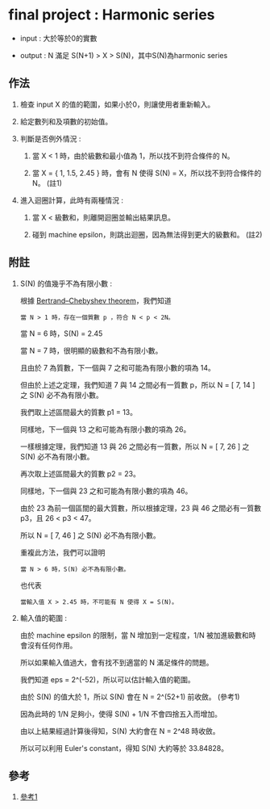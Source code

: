 # final project : Harmonic series

+ input : 大於等於0的實數

+ output : N 滿足 S(N+1) > X > S(N)，其中S(N)為harmonic series

## 作法

1. 檢查 input X 的值的範圍，如果小於0，則讓使用者重新輸入。

2. 給定數列和及項數的初始值。

3. 判斷是否例外情況 : 

   1. 當 X < 1 時，由於級數和最小值為 1，所以找不到符合條件的 N。
   
   2. 當 X = { 1, 1.5, 2.45 } 時，會有 N 使得 S(N) = X，所以找不到符合條件的 N。 (註1)

4. 進入迴圈計算，此時有兩種情況 :

   1. 當 X < 級數和，則離開迴圈並輸出結果訊息。
   
   2. 碰到 machine epsilon，則跳出迴圈，因為無法得到更大的級數和。 (註2)
   
## 附註

1. S(N) 的值幾乎不為有限小數 :

   根據 [Bertrand–Chebyshev theorem](https://en.wikipedia.org/wiki/Bertrand%27s_postulate)，我們知道  
   ```
   當 N > 1 時，存在一個質數 p ，符合 N < p < 2N。
   ```
   當 N = 6 時，S(N) = 2.45  
   
   當 N = 7 時，很明顯的級數和不為有限小數。  
   
   且由於 7 為質數，下一個與 7 之和可能為有限小數的項為 14。  
   
   但由於上述之定理，我們知道 7 與 14 之間必有一質數 p，所以 N = [ 7, 14 ] 之 S(N) 必不為有限小數。
   
   我們取上述區間最大的質數 p1 = 13。  
   
   同樣地，下一個與 13 之和可能為有限小數的項為 26。  
   
   一樣根據定理，我們知道 13 與 26 之間必有一質數，所以 N = [ 7, 26 ] 之 S(N) 必不為有限小數。  
   
   再次取上述區間最大的質數 p2 = 23。  
   
   同樣地，下一個與 23 之和可能為有限小數的項為 46。  
   
   由於 23 為前一個區間的最大質數，所以根據定理，23 與 46 之間必有一質數 p3，且 26 < p3 < 47。  
   
   所以 N = [ 7, 46 ] 之 S(N) 必不為有限小數。
   
   重複此方法，我們可以證明   
   ```
   當 N > 6 時，S(N) 必不為有限小數。  
   ```
   也代表 
   ```  
   當輸入值 X > 2.45 時，不可能有 N 使得 X = S(N)。
   ```
2. 輸入值的範圍 :
   
   由於 machine epsilon 的限制，當 N 增加到一定程度，1/N 被加進級數和時會沒有任何作用。  
   
   所以如果輸入值過大，會有找不到適當的 N 滿足條件的問題。  
   
   我們知道 eps = 2^(-52)，所以可以估計輸入值的範圍。  
   
   由於 S(N) 的值大於 1，所以 S(N) 會在 N = 2^(52+1) 前收斂。 (參考1)  
   
   因為此時的 1/N 足夠小，使得 S(N) + 1/N 不會四捨五入而增加。  
   
   由以上結果經過計算後得知，S(N) 大約會在 N = 2^48 時收斂。  
   
   所以可以利用 Euler's constant，得知 S(N) 大約等於 33.84828。
   
## 參考

1. [參考1](https://core.ac.uk/download/pdf/297018835.pdf)
   
